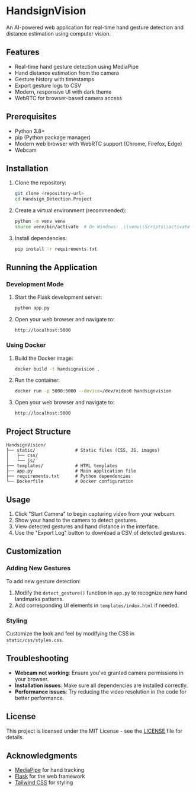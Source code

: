 # HandsignVision

An AI-powered web application for real-time hand gesture detection and distance estimation using computer vision.

## Features

- Real-time hand gesture detection using MediaPipe
- Hand distance estimation from the camera
- Gesture history with timestamps
- Export gesture logs to CSV
- Modern, responsive UI with dark theme
- WebRTC for browser-based camera access

## Prerequisites

- Python 3.8+
- pip (Python package manager)
- Modern web browser with WebRTC support (Chrome, Firefox, Edge)
- Webcam

## Installation

1. Clone the repository:
   ```bash
   git clone <repository-url>
   cd Handsign_Detection.Project
   ```

2. Create a virtual environment (recommended):
   ```bash
   python -m venv venv
   source venv/bin/activate  # On Windows: .\\venv\\Scripts\\activate
   ```

3. Install dependencies:
   ```bash
   pip install -r requirements.txt
   ```

## Running the Application

### Development Mode

1. Start the Flask development server:
   ```bash
   python app.py
   ```

2. Open your web browser and navigate to:
   ```
   http://localhost:5000
   ```

### Using Docker

1. Build the Docker image:
   ```bash
   docker build -t handsignvision .
   ```

2. Run the container:
   ```bash
   docker run -p 5000:5000 --device=/dev/video0 handsignvision
   ```

3. Open your web browser and navigate to:
   ```
   http://localhost:5000
   ```

## Project Structure

```
HandsignVision/
├── static/               # Static files (CSS, JS, images)
│   ├── css/
│   └── js/
├── templates/            # HTML templates
├── app.py                # Main application file
├── requirements.txt      # Python dependencies
└── Dockerfile            # Docker configuration
```

## Usage

1. Click "Start Camera" to begin capturing video from your webcam.
2. Show your hand to the camera to detect gestures.
3. View detected gestures and hand distance in the interface.
4. Use the "Export Log" button to download a CSV of detected gestures.

## Customization

### Adding New Gestures

To add new gesture detection:

1. Modify the `detect_gesture()` function in `app.py` to recognize new hand landmarks patterns.
2. Add corresponding UI elements in `templates/index.html` if needed.

### Styling

Customize the look and feel by modifying the CSS in `static/css/styles.css`.

## Troubleshooting

- **Webcam not working**: Ensure you've granted camera permissions in your browser.
- **Installation issues**: Make sure all dependencies are installed correctly.
- **Performance issues**: Try reducing the video resolution in the code for better performance.

## License

This project is licensed under the MIT License - see the [LICENSE](LICENSE) file for details.

## Acknowledgments

- [MediaPipe](https://mediapipe.dev/) for hand tracking
- [Flask](https://flask.palletsprojects.com/) for the web framework
- [Tailwind CSS](https://tailwindcss.com/) for styling
